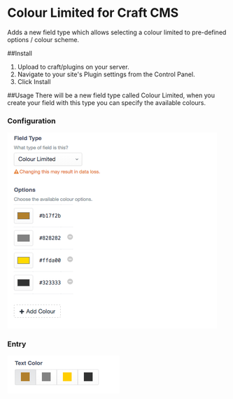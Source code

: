 # Colour Limited for Craft CMS
Adds a new field type which allows selecting a colour limited to pre-defined options / colour scheme.

##Install
1. Upload to craft/plugins on your server.
2. Navigate to your site's Plugin settings from the Control Panel.
3. Click Install

##Usage
There will be a new field type called Colour Limited, when you create
your field with this type you can specify the available colours.

### Configuration
![Creating a new field](/resources/screenshots/Create-Field.png?raw=true)

### Entry
![Using the field](/resources/screenshots/Field.png?raw=true)
